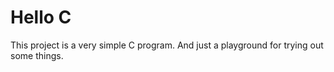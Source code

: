 # Hello C

This project is a very simple C program. And just a playground for
trying out some things.
